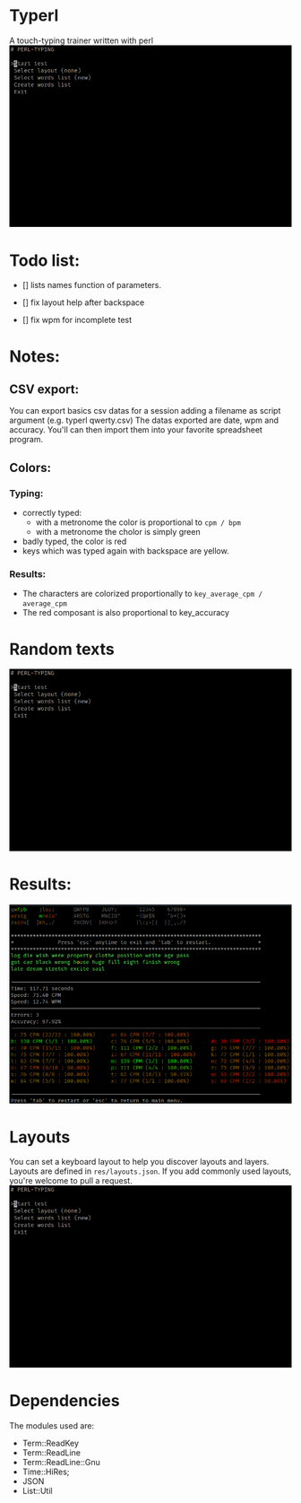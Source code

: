 # Typerl
A touch-typing trainer written with perl
![](./imgs/typing.gif)

# Todo list:
- [] lists names function of parameters.

- [] fix layout help after backspace
- [] fix wpm for incomplete test

# Notes:
## CSV export:
You can export basics csv datas for a session adding a filename as script argument (e.g. typerl qwerty.csv)
The datas exported are date, wpm and accuracy. You'll can then import them into your favorite spreadsheet program.

## Colors:

### Typing:
- correctly typed:
    - with a metronome the color is proportional to `cpm / bpm`
    - with a metronome the cholor is simply green
- badly typed, the color is red
- keys which was typed again with backspace are yellow.

### Results:
- The characters are colorized proportionally to `key_average_cpm / average_cpm`
- The red composant is also proportional to key_accuracy

# Random texts
![](./imgs/random.gif)

# Results:
![](./imgs/results.png)

# Layouts
You can set a keyboard layout to help you discover layouts and layers.
Layouts are defined in `res/layouts.json`.
If you add commonly used layouts, you're welcome to pull a request.
![](./imgs/layer.gif)

# Dependencies
The modules used are:
- Term::ReadKey
- Term::ReadLine
- Term::ReadLine::Gnu
- Time::HiRes;
- JSON
- List::Util
